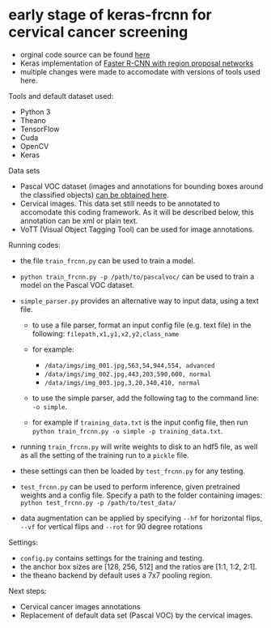 # early stage of keras-frcnn for cervical cancer screening

- orginal code source can be found [here](https://github.com/kbardool/keras-frcnn)
- Keras implementation of [Faster R-CNN with region proposal networks](https://github.com/yhenon/keras-frcnn/)
- multiple changes were made to accomodate with versions of tools used here.

Tools and default dataset used:
- Python 3
- Theano
- TensorFlow
- Cuda
- OpenCV
- Keras

Data sets
- Pascal VOC dataset (images and annotations for bounding boxes around the classified objects) [can be obtained here](http://host.robots.ox.ac.uk/pascal/VOC/voc2012/VOCtrainval_11-May-2012.tar).
- Cervical images. This data set still needs to be annotated to accomodate this coding framework. As it will be described below, this annotation can be xml or plain text. 
- VoTT (Visual Object Tagging Tool) can be used for image annotations.

Running codes:
- the file `train_frcnn.py` can be used to train a model. 
- `python train_frcnn.py -p /path/to/pascalvoc/` can be used to train a model on the Pascal VOC dataset. 
- `simple_parser.py` provides an alternative way to input data, using a text file. 
    - to use a file parser, format an input config file (e.g. text file) in the following: `filepath,x1,y1,x2,y2,class_name`

    - for example:

        - `/data/imgs/img_001.jpg,563,54,944,554, advanced`
        - `/data/imgs/img_002.jpg,443,203,590,600, normal`
        - `/data/imgs/img_003.jpg,3,20,340,410, normal`

    - to use the simple parser, add the following tag to the command line: `-o simple`. 
    - for example if `training_data.txt` is the input config file, then run `python train_frcnn.py -o simple -p training_data.txt`.

- running `train_frcnn.py` will write weights to disk to an hdf5 file, as well as all the setting of the training run to a `pickle` file. 
- these settings can then be loaded by `test_frcnn.py` for any testing.

- `test_frcnn.py` can be used to perform inference, given pretrained weights and a config file. Specify a path to the folder containing
images:
    `python test_frcnn.py -p /path/to/test_data/`
- data augmentation can be applied by specifying `--hf` for horizontal flips, `--vf` for vertical flips and `--rot` for 90 degree rotations


Settings:
- `config.py` contains settings for the training and testing. 
- the anchor box sizes are [128, 256, 512] and the ratios are [1:1, 1:2, 2:1].
- the theano backend by default uses a 7x7 pooling region.

Next steps:
- Cervical cancer images annotations
- Replacement of default data set (Pascal VOC) by the cervical images.
